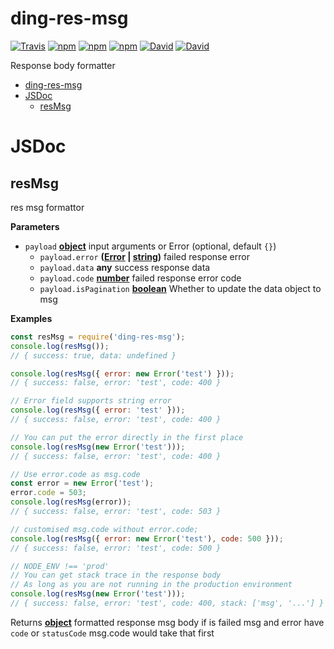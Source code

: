 # ding-res-msg

[![Travis](https://img.shields.io/travis/yidinghan/ding-res-msg.svg?style=flat-square)](<>)
[![npm](https://img.shields.io/npm/l/ding-res-msg.svg?style=flat-square)](<>)
[![npm](https://img.shields.io/npm/v/ding-res-msg.svg?style=flat-square)](<>)
[![npm](https://img.shields.io/npm/dm/ding-res-msg.svg?style=flat-square)](<>)
[![David](https://img.shields.io/david/yidinghan/ding-res-msg.svg?style=flat-square)](<>)
[![David](https://img.shields.io/david/dev/yidinghan/ding-res-msg.svg?style=flat-square)](<>)

Response body formatter

<!-- TOC -->

- [ding-res-msg](#ding-res-msg)
- [JSDoc](#jsdoc)
  - [resMsg](#resmsg)

<!-- /TOC -->

# JSDoc

<!-- Generated by documentation.js. Update this documentation by updating the source code. -->

## resMsg

res msg formattor

**Parameters**

-   `payload` **[object](https://developer.mozilla.org/en-US/docs/Web/JavaScript/Reference/Global_Objects/Object)** input arguments or Error (optional, default `{}`)
    -   `payload.error` **([Error](https://developer.mozilla.org/en-US/docs/Web/JavaScript/Reference/Global_Objects/Error) \| [string](https://developer.mozilla.org/en-US/docs/Web/JavaScript/Reference/Global_Objects/String))** failed response error
    -   `payload.data` **any** success response data
    -   `payload.code` **[number](https://developer.mozilla.org/en-US/docs/Web/JavaScript/Reference/Global_Objects/Number)** failed response error code
    -   `payload.isPagination` **[boolean](https://developer.mozilla.org/en-US/docs/Web/JavaScript/Reference/Global_Objects/Boolean)** Whether to update the data object to msg

**Examples**

```javascript
const resMsg = require('ding-res-msg');
console.log(resMsg());
// { success: true, data: undefined }

console.log(resMsg({ error: new Error('test') }));
// { success: false, error: 'test', code: 400 }

// Error field supports string error
console.log(resMsg({ error: 'test' }));
// { success: false, error: 'test', code: 400 }

// You can put the error directly in the first place
console.log(resMsg(new Error('test')));
// { success: false, error: 'test', code: 400 }

// Use error.code as msg.code
const error = new Error('test');
error.code = 503;
console.log(resMsg(error));
// { success: false, error: 'test', code: 503 }

// customised msg.code without error.code;
console.log(resMsg({ error: new Error('test'), code: 500 }));
// { success: false, error: 'test', code: 500 }

// NODE_ENV !== 'prod'
// You can get stack trace in the response body
// As long as you are not running in the production environment
console.log(resMsg(new Error('test')));
// { success: false, error: 'test', code: 400, stack: ['msg', '...'] }
```

Returns **[object](https://developer.mozilla.org/en-US/docs/Web/JavaScript/Reference/Global_Objects/Object)** formatted response msg body
                 if is failed msg and error have `code` or `statusCode`
                 msg.code would take that first

